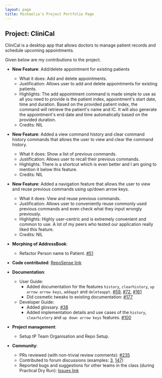 ```yaml
---
layout: page
title: Michaelia's Project Portfolio Page
---
```


## Project: CliniCal

CliniCal is a desktop app that allows doctors to manage patient records and schedule upcoming appointments.

Given below are my contributions to the project.

* **New Feature**: Add/delete appointment for existing patients
  * What it does: Add and delete appointments.
  * Justification: Allows user to add and delete appointments for existing patients.
  * Highlights: The add appointment command is made simple to use as all you need to provide is the patient index, appointment's start date, time and duration. 
  Based on the provided patient index, the command will retrieve the patient's name and IC. It will also generate the appointment's end date and time automatically based on the provided duration.
  * Credits: NIL

* **New Feature**: Added a view command history and clear command history commands that allows the user to view and clear the command history.
  * What it does: Show a list of previous commands.
  * Justification: Allows user to recall their previous commands.
  * Highlights: There is a shortcut which is even better and I am going to mention it below this feature.
  * Credits: NIL
  
* **New Feature**: Added a navigation feature that allows the user to view and reuse previous commands using up/down arrow keys.
  * What it does: View and reuse previous commands.
  * Justification: Allows user to conveniently reuse commonly used previous commands and even check what they input wrongly previously.
  * Highlights: Highly user-centric and is extremely convenient and common to use. A lot of my peers who tested our application really liked this feature.
  * Credits: NIL  
  
* **Morphing of AddressBook**:
  * Refactor Person name to Patient. [\#51](https://github.com/AY2021S1-CS2103T-W11-4/tp/pull/51)
  
* **Code contributed**: [RepoSense link](https://nus-cs2103-ay2021s1.github.io/tp-dashboard/#breakdown=true&search=michaeliaaa)

* **Documentation**:
  * User Guide:
    * Added documentation for the features `history`, `clearhistory`, `up arrow arrow keys`, `addappt` and `deleteappt`. [\#59](https://github.com/AY2021S1-CS2103T-W11-4/tp/pull/59), [\#72](https://github.com/AY2021S1-CS2103T-W11-4/tp/pull/72), [\#161](https://github.com/AY2021S1-CS2103T-W11-4/tp/pull/161)
    * Did cosmetic tweaks to existing documentation: [\#177](https://github.com/AY2021S1-CS2103T-W11-4/tp/pull/177)
  * Developer Guide:
    * Added glossary. [\#38](https://github.com/AY2021S1-CS2103T-W11-4/tp/pull/38)
    * Added implementation details and use cases of the `history`, `clearhistory` and `up down arrow keys` features. [\#100](https://github.com/AY2021S1-CS2103T-W11-4/tp/pull/100)
    
* **Project management**:
  * Setup tP Team Organisation and Repo Setup.
        
* **Community**:
  * PRs reviewed (with non-trivial review comments): [\#235](https://github.com/AY2021S1-CS2103T-W11-4/tp/pull/235)
  * Contributed to forum discussions (examples: [3](https://github.com/nus-cs2103-AY2021S1/forum/issues/3), [147](https://github.com/nus-cs2103-AY2021S1/forum/issues/147))
  * Reported bugs and suggestions for other teams in the class (during Practical Dry Run): [Issues link](https://github.com/Michaeliaaa/ped/issues)

